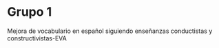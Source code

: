 # Grupo 1
Mejora de vocabulario en español siguiendo enseñanzas conductistas y constructivistas-EVA
